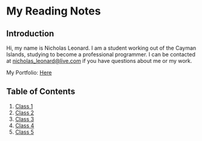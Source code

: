 # My Reading Notes

## Introduction

Hi, my name is Nicholas Leonard. I am a student working out of the Cayman Islands, studying to become a professional programmer.
I can be contacted at <nicholas_leonard@live.com> if you have questions about me or my work.

My Portfolio: [Here](https://github.com/NicholasSLeonard)

## Table of Contents

 1. [Class 1]()
 2. [Class 2](https://nicholassleonard.github.io/reading-notes/Reading%20Notes/Class2-Reading-Assignment)
 3. [Class 3](https://nicholassleonard.github.io/reading-notes/Reading%20Notes/Class3)
 4. [Class 4](https://nicholassleonard.github.io/reading-notes/Reading%20Notes/Class4)
 5. [Class 5](https://nicholassleonard.github.io/reading-notes/Reading%20Notes/Class5)
